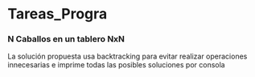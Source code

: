 # Tareas_Progra

### N Caballos en un tablero NxN
La solución propuesta usa backtracking para evitar realizar operaciones
innecesarias e imprime todas las posibles soluciones por consola